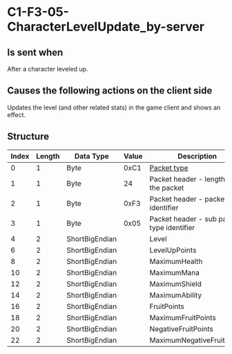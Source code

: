 # C1-F3-05-CharacterLevelUpdate_by-server

## Is sent when

After a character leveled up.

## Causes the following actions on the client side

Updates the level (and other related stats) in the game client and shows an effect.

## Structure

| Index | Length | Data Type | Value | Description |
|-------|--------|-----------|-------|-------------|
| 0 | 1 |   Byte   | 0xC1  | [Packet type](PacketTypes.md) |
| 1 | 1 |    Byte   |   24   | Packet header - length of the packet |
| 2 | 1 |    Byte   | 0xF3  | Packet header - packet type identifier |
| 3 | 1 |    Byte   | 0x05  | Packet header - sub packet type identifier |
| 4 | 2 | ShortBigEndian |  | Level |
| 6 | 2 | ShortBigEndian |  | LevelUpPoints |
| 8 | 2 | ShortBigEndian |  | MaximumHealth |
| 10 | 2 | ShortBigEndian |  | MaximumMana |
| 12 | 2 | ShortBigEndian |  | MaximumShield |
| 14 | 2 | ShortBigEndian |  | MaximumAbility |
| 16 | 2 | ShortBigEndian |  | FruitPoints |
| 18 | 2 | ShortBigEndian |  | MaximumFruitPoints |
| 20 | 2 | ShortBigEndian |  | NegativeFruitPoints |
| 22 | 2 | ShortBigEndian |  | MaximumNegativeFruitPoints |